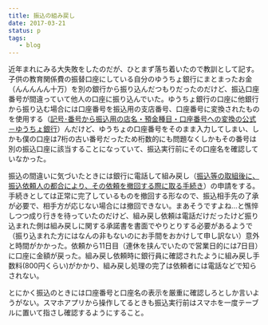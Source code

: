 ```yaml
---
title: 振込の組み戻し
date: 2017-03-21
status: p
tags:
   - blog
---
```


近年まれにみる大失敗をしたのだが、ひとまず落ち着いたので教訓として記す。子供の教育関係費の振替口座にしている自分のゆうちょ銀行にまとまったお金（んんんんん十万）を別の銀行から振り込んだつもりだったのだけど、振込口座番号が間違っていて他人の口座に振り込んでいた。ゆうちょ銀行の口座に他銀行から振り込む場合には口座番号を振込用の支店番号、口座番号に変換されたものを使用する（[記号･番号から振込用の店名・預金種目・口座番号への変換の公式－ゆうちょ銀行](http://www.jp-bank.japanpost.jp/kojin/sokin/koza/kj_sk_kz_furikomi_ksk.html)）んだけど、ゆうちょの口座番号をそのまま入力してしまい、しかも僕の口座は7桁の古い番号だったため桁数的にも問題なくしかもその番号は別の振込口座に該当することになっていて、振込実行前にその口座名を確認していなかった。

振込の間違いに気づいたときには銀行に電話して組み戻し（[振込等の取組後に、振込依頼人の都合により、その依頼を撤回する際に取る手続き](http://www.ifinance.ne.jp/glossary/savings/sav060.html)）の申請をする。手続きとしては正常に完了しているものを撤回する形なので、振込相手先の了承が必要で、相手方が応じない場合には撤回できない。まあそうですよね…と憔悴しつつ成り行きを待っていたのだけど、組み戻し依頼は電話だけだったけど振り込まれた側は組み戻しに関する承諾書を書面でやりとりする必要があるようで（振り込まれた方にはなんの非もないのにお手間をおかけして申し訳ない）意外と時間がかかった。依頼から11日目（連休を挟んでいたので営業日的には7日目）に口座に金額が戻った。組み戻し依頼時に銀行員に確認されたように組み戻し手数料(800円くらい)がかかり、組み戻し処理の完了は依頼者には電話などで知らされない。

とにかく振込のときには口座番号と口座名の表示を厳重に確認しろとしか言いようがない。スマホアプリから操作してるときも振込実行前はスマホを一度テーブルに置いて指さし確認するようにすること。
